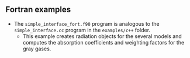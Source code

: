 ## Fortran examples 
* The ```simple_interface_fort.f90``` program is analogous to the ```simple_interface.cc``` program in the ```examples/c++``` folder. 
    * This example creates radiation objects for the several models and computes the absorption coefficients and weighting factors for the gray gases.

